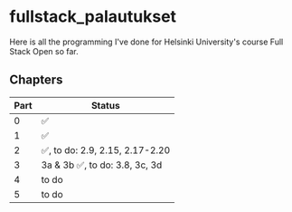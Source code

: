 # fullstack_palautukset

Here is all the programming I've done for Helsinki University's course Full Stack Open so far.

## Chapters
| Part | Status |
| ---- | ------ |
| 0    | ✅     |
| 1    | ✅     |
| 2    | ✅, to do: 2.9, 2.15, 2.17-2.20 |
| 3    | 3a & 3b ✅, to do: 3.8, 3c, 3d |
| 4    | to do  |
| 5    | to do  |
